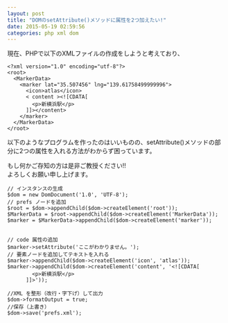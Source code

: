 ```yaml
---
layout: post
title: "DOMのsetAttribute()メソッドに属性を2つ加えたい!"
date: 2015-05-19 02:59:56
categories: php xml dom
---
```

<p>現在、PHPで以下のXMLファイルの作成をしようと考えており、 </p>

<pre><code>&lt;?xml version="1.0" encoding="utf-8"?&gt;
&lt;root&gt;
  &lt;MarkerData&gt;
    &lt;marker lat="35.507456" lng="139.61758499999996"&gt;
      &lt;icon&gt;atlas&lt;/icon&gt;
      &lt; content &gt;&lt;![CDATA[
        &lt;p&gt;新横浜駅&lt;/p&gt;
      ]]&gt;&lt;/content&gt;
    &lt;/marker&gt;
  &lt;/MarkerData&gt;
&lt;/root&gt;
</code></pre>

<p>以下のようなプログラムを作ったのはいいものの、setAttribute()メソッドの部分に2つの属性を入れる方法がわからず困っています。 </p>

<p>もし何かご存知の方は是非ご教授ください!! <br>
よろしくお願い申し上げます。 </p>

<pre><code>// インスタンスの生成
$dom = new DomDocument('1.0', 'UTF-8');
// prefs ノードを追加
$root = $dom-&gt;appendChild($dom-&gt;createElement('root'));
$MarkerData = $root-&gt;appendChild($dom-&gt;createElement('MarkerData'));
$marker = $MarkerData-&gt;appendChild($dom-&gt;createElement('marker'));


// code 属性の追加
$marker-&gt;setAttribute('ここがわかりません。');
// 要素ノードを追加してテキストを入れる
$marker-&gt;appendChild($dom-&gt;createElement('icon', 'atlas'));
$marker-&gt;appendChild($dom-&gt;createElement('content', '&lt;![CDATA[
        &lt;p&gt;新横浜駅&lt;/p&gt;
      ]]&gt;'));

//XML を整形（改行・字下げ）して出力
$dom-&gt;formatOutput = true;
//保存（上書き）
$dom-&gt;save('prefs.xml');
</code></pre>
